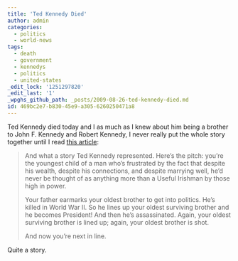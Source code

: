 ```yaml
---
title: 'Ted Kennedy Died'
author: admin
categories:
  - politics
  - world-news
tags:
  - death
  - government
  - kennedys
  - politics
  - united-states
_edit_lock: '1251297820'
_edit_last: '1'
_wpghs_github_path: _posts/2009-08-26-ted-kennedy-died.md
id: 469bc2e7-b830-45e9-a305-6260250471a8
---
```

<p>Ted Kennedy died today and I as much as I knew about him being a brother to John F. Kennedy and Robert Kennedy, I never really put the whole story together until I read <a href="http://ihnatko.com/index.php/2009/08/26/up-late-watching-the-kennedy-coverage-on-cnn/">this article</a>:</p>
<blockquote><p>And what a story Ted Kennedy represented. Here’s the pitch: you’re the youngest child of a man who’s frustrated by the fact that despite his wealth, despite his connections, and despite marrying well, he’d never be thought of as anything more than a Useful Irishman by those high in power.</p>
<p>Your father earmarks your oldest brother to get into politics. He’s killed in World War II. So he lines up your oldest surviving brother and he becomes President! And then he’s assassinated. Again, your oldest surviving brother is lined up; again, your oldest brother is shot.</p>
<p>And now you’re next in line.</p></blockquote>
<p>Quite a story.</p>
